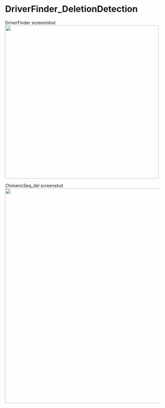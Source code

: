 # DriverFinder_DeletionDetection
DriverFinder screentshot
<br><image src="driverfinder.png" width="500">

ChimericSeq_del screenshot
<br><image src="ChimericSeq_del.png" width="700">


